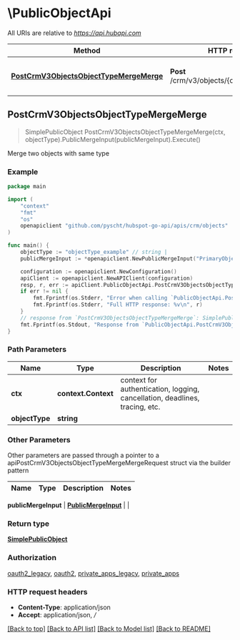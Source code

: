 # \PublicObjectApi

All URIs are relative to *https://api.hubapi.com*

Method | HTTP request | Description
------------- | ------------- | -------------
[**PostCrmV3ObjectsObjectTypeMergeMerge**](PublicObjectApi.md#PostCrmV3ObjectsObjectTypeMergeMerge) | **Post** /crm/v3/objects/{objectType}/merge | Merge two objects with same type



## PostCrmV3ObjectsObjectTypeMergeMerge

> SimplePublicObject PostCrmV3ObjectsObjectTypeMergeMerge(ctx, objectType).PublicMergeInput(publicMergeInput).Execute()

Merge two objects with same type

### Example

```go
package main

import (
    "context"
    "fmt"
    "os"
    openapiclient "github.com/pyscht/hubspot-go-api/apis/crm/objects"
)

func main() {
    objectType := "objectType_example" // string | 
    publicMergeInput := *openapiclient.NewPublicMergeInput("PrimaryObjectId_example", "ObjectIdToMerge_example") // PublicMergeInput | 

    configuration := openapiclient.NewConfiguration()
    apiClient := openapiclient.NewAPIClient(configuration)
    resp, r, err := apiClient.PublicObjectApi.PostCrmV3ObjectsObjectTypeMergeMerge(context.Background(), objectType).PublicMergeInput(publicMergeInput).Execute()
    if err != nil {
        fmt.Fprintf(os.Stderr, "Error when calling `PublicObjectApi.PostCrmV3ObjectsObjectTypeMergeMerge``: %v\n", err)
        fmt.Fprintf(os.Stderr, "Full HTTP response: %v\n", r)
    }
    // response from `PostCrmV3ObjectsObjectTypeMergeMerge`: SimplePublicObject
    fmt.Fprintf(os.Stdout, "Response from `PublicObjectApi.PostCrmV3ObjectsObjectTypeMergeMerge`: %v\n", resp)
}
```

### Path Parameters


Name | Type | Description  | Notes
------------- | ------------- | ------------- | -------------
**ctx** | **context.Context** | context for authentication, logging, cancellation, deadlines, tracing, etc.
**objectType** | **string** |  | 

### Other Parameters

Other parameters are passed through a pointer to a apiPostCrmV3ObjectsObjectTypeMergeMergeRequest struct via the builder pattern


Name | Type | Description  | Notes
------------- | ------------- | ------------- | -------------

 **publicMergeInput** | [**PublicMergeInput**](PublicMergeInput.md) |  | 

### Return type

[**SimplePublicObject**](SimplePublicObject.md)

### Authorization

[oauth2_legacy](../README.md#oauth2_legacy), [oauth2](../README.md#oauth2), [private_apps_legacy](../README.md#private_apps_legacy), [private_apps](../README.md#private_apps)

### HTTP request headers

- **Content-Type**: application/json
- **Accept**: application/json, */*

[[Back to top]](#) [[Back to API list]](../README.md#documentation-for-api-endpoints)
[[Back to Model list]](../README.md#documentation-for-models)
[[Back to README]](../README.md)

